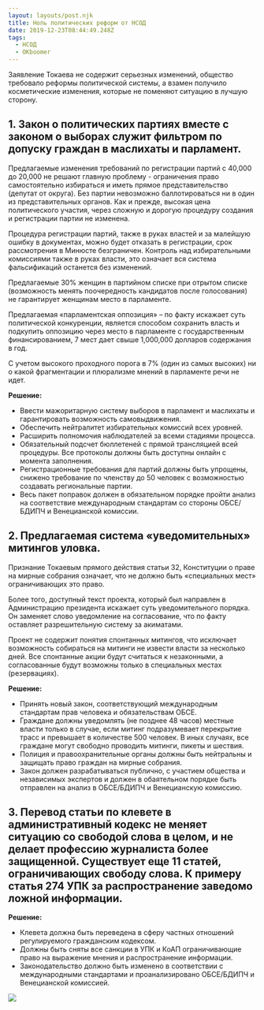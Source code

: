 ```yaml
---
layout: layouts/post.njk
title: Ноль политических реформ от НСОД
date: 2019-12-23T08:44:49.248Z
tags:
  - НСОД
  - OKboomer
---
```

Заявление Токаева не содержит серьезных изменений, общество требовало реформы политической системы, а взамен получило косметические изменения, которые не поменяют ситуацию в лучшую сторону.

## 1. Закон о политических партиях вместе с законом о выборах служит фильтром по допуску граждан в маслихаты и парламент.

Предлагаемые изменения требований по регистрации партий с 40,000 до 20,000 не решают главную проблему - ограничения право самостоятельно избираться и иметь прямое представительство (депутат от округа). Без партии невозможно баллотироваться ни в один из представительных органов. Как и прежде, высокая цена политического участия, через сложную и дорогую процедуру создания и регистрации партии не изменена.

Процедура регистрации партий, также в руках властей и за малейшую ошибку в документах, можно будет отказать в регистрации, срок рассмотрения в Минюсте безграничен. Контроль над избирательными комиссиями также в руках власти, это означает вся система фальсификаций останется без изменений.

Предлагаемые 30% женщин в партийном списке при отрытом списке (возможность менять поочередность кандидатов после голосования) не гарантирует женщинам место в парламенте.

Предлагаемая «парламентская оппозиция» – по факту искажает суть политической конкуренции, является способом сохранить власть и подкупить оппозицию через место в парламенте с государственным финансированием, 7 мест дает свыше 1,000,000 долларов содержания в год.

С учетом высокого проходного порога в 7% (один из самых высоких) ни о какой фрагментации и плюрализме мнений в парламенте речи не идет.

**Решение:**

* Ввести мажоритарную систему выборов в парламент и маслихаты и гарантировать возможность самовыдвижения.
* Обеспечить нейтралитет избирательных комиссий всех уровней.
* Расширить полномочия наблюдателей за всеми стадиями процесса.
* Обязательный подсчет бюллетеней с прямой трансляцией всей процедуры. Все протоколы должны быть доступны онлайн с момента заполнения.
* Регистрационные требования для партий должны быть упрощены, снижено требование по членству до 50 человек с возможностью создавать региональные партии.
* Весь пакет поправок должен в обязательном порядке пройти анализ на соответствие международным стандартам со стороны ОБСЕ/БДИПЧ и Венецианской комиссии.

## 2. Предлагаемая система «уведомительных» митингов уловка.

Признание Токаевым прямого действия статьи 32, Конституции о праве на мирные собрания означает, что не должно быть «специальных мест» ограничивающих это право.

Более того, доступный текст проекта, который был направлен в Администрацию президента искажает суть уведомительного порядка. Он заменяет слово уведомление на согласование, что по факту оставляет разрешительную систему за акиматами.

Проект не содержит понятия спонтанных митингов, что исключает возможность собираться на митинги не извести власти за несколько дней. Все спонтанные акции будут считаться к незаконными, а согласованные будут возможны только в специальных местах (резервациях).

**Решение:**

* Принять новый закон, соответствующий международным стандартам прав человека и обязательствам ОБСЕ.
* Граждане должны уведомлять (не позднее 48 часов) местные власти только в случае, если митинг подразумевает перекрытие трасс и превышает в количестве 500 человек. В иных случаях, все граждане могут свободно проводить митинги, пикеты и шествия.
* Полиция и правоохранительные органы должны быть нейтральны и защищать право граждан на мирные собрания.
* Закон должен разрабатываться публично, с участием общества и независимых экспертов и должен в обаятельном порядке быть отправлен на анализ в ОБСЕ/БДИПЧ и Венецианскую комиссию.

## 3. Перевод статьи по клевете в административный кодекс не меняет ситуацию со свободой слова в целом, и не делает профессию журналиста более защищенной. Существует еще 11 статей, ограничивающих свободу слова. К примеру статья 274 УПК за распространение заведомо ложной информации.

**Решение:**

* Клевета должна быть переведена в сферу частных отношений регулируемого гражданским кодексом.
* Должны быть сняты все санкции в УПК и КоАП ограничивающие право на выражение мнения и распространение информации.
* Законодательство должно быть изменено в соответствии с международными стандартами и проанализировано ОБСЕ/БДИПЧ и Венецианской комиссией.

![](/images/nsod2-2-.png)
